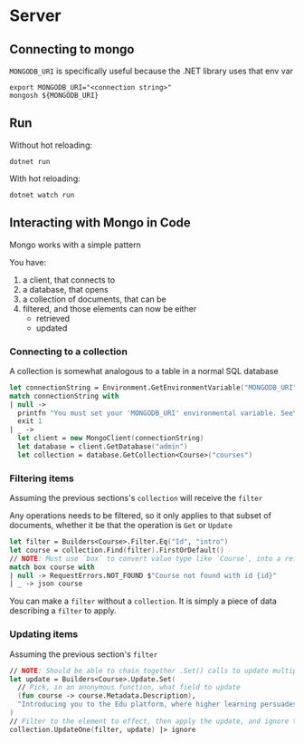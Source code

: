 # Server

## Connecting to mongo

`MONGODB_URI` is specifically useful because the .NET library uses that env var

```shell
export MONGODB_URI="<connection string>"
mongosh ${MONGODB_URI}
```

## Run

Without hot reloading:

```shell
dotnet run
```

With hot reloading:

```shell
dotnet watch run
```

## Interacting with Mongo in Code

Mongo works with a simple pattern

You have:

1. a client, that connects to
1. a database, that opens
1. a collection of documents, that can be
1. filtered, and those elements can now be either
    * retrieved
    * updated

### Connecting to a collection

A collection is somewhat analogous to a table in a normal SQL database

```fsharp
let connectionString = Environment.GetEnvironmentVariable("MONGODB_URI")
match connectionString with
| null ->
  printfn "You must set your 'MONGODB_URI' environmental variable. See\n\t https://www.mongodb.com/docs/drivers/go/current/usage-examples/#environment-variable"
  exit 1
| _ ->
  let client = new MongoClient(connectionString)
  let database = client.GetDatabase("admin")
  let collection = database.GetCollection<Course>("courses")
```

### Filtering items

Assuming the previous sections's `collection` will receive the `filter`

Any operations needs to be filtered, so it only applies to that subset of documents, whether it be that the operation is `Get` or `Update`

```fsharp
let filter = Builders<Course>.Filter.Eq("Id", "intro")
let course = collection.Find(filter).FirstOrDefault()
// NOTE: Must use `box` to convert value type like `Course`, into a reference so null can be checked
match box course with
| null -> RequestErrors.NOT_FOUND $"Course not found with id {id}"
| _ -> json course
```

You can make a `filter` without a `collection`. It is simply a piece of data describing a `filter` to apply.

### Updating items

Assuming the previous section's `filter`

```fsharp
// NOTE: Should be able to chain together .Set() calls to update multiple fields at once
let update = Builders<Course>.Update.Set(
  // Pick, in an anonymous function, what field to update
  (fun course -> course.Metadata.Description),
  "Introducing you to the Edu platform, where higher learning persuades you"
)
// Filter to the element to effect, then apply the update, and ignore the results
collection.UpdateOne(filter, update) |> ignore
```
